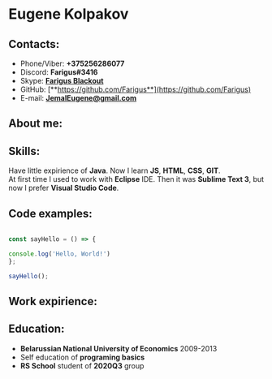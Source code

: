 # Eugene Kolpakov 

## Contacts:

- Phone/Viber: **+375256286077**
- Discord: **Farigus#3416**
- Skype: [**Farigus Blackout**](https://join.skype.com/invite/ec6mJiLFCM2p)
- GitHub: [**https://github.com/Farigus**](https://github.com/Farigus)
- E-mail: **JemalEugene@gmail.com**

## About me:

## Skills:

Have little expirience of **Java**. Now I learn **JS**, **HTML**, **CSS**, **GIT**.<br/>
At first time I used to work with **Eclipse** IDE. Then it was **Sublime Text 3**, but now I prefer **Visual Studio Code**.

## Code examples:

```javascript

const sayHello = () => {

console.log('Hello, World!')
};

sayHello();

```

## Work expirience:

## Education:

- **Belarussian National University of Economics** 2009-2013
- Self education of **programing basics**
- **RS School** student of **2020Q3** group